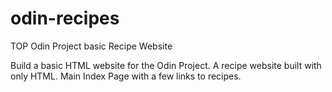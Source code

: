 # odin-recipes
TOP Odin Project basic Recipe Website

Build a basic HTML website for the Odin Project.
A recipe website built with only HTML.
Main Index Page with a few links to recipes.
